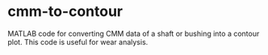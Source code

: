 # cmm-to-contour
MATLAB code for converting CMM data of a shaft or bushing into a contour plot.  This code is useful for wear analysis.
